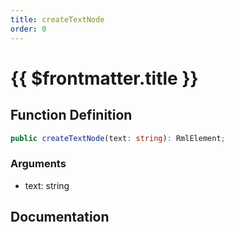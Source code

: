 ```yaml
---
title: createTextNode
order: 0
---
```


# {{ $frontmatter.title }}

## Function Definition

```ts
public createTextNode(text: string): RmlElement;
```

### Arguments

* text: string

## Documentation

<!--@include: ./parts/createTextNode.md-->
